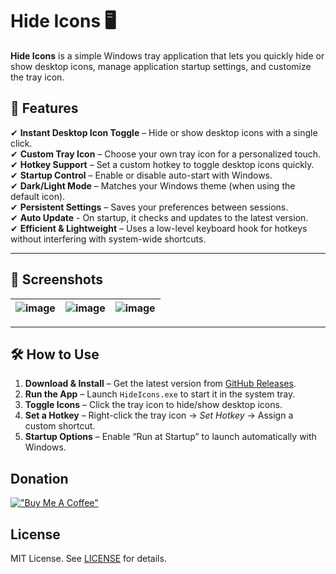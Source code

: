 # Hide Icons 🖥️
**Hide Icons** is a simple Windows tray application that lets you quickly hide or show desktop icons, manage application startup settings, and customize the tray icon.

## 🚀 Features

✔ **Instant Desktop Icon Toggle** – Hide or show desktop icons with a single click.  
✔ **Custom Tray Icon** – Choose your own tray icon for a personalized touch.  
✔ **Hotkey Support** – Set a custom hotkey to toggle desktop icons quickly.  
✔ **Startup Control** – Enable or disable auto-start with Windows.  
✔ **Dark/Light Mode** – Matches your Windows theme (when using the default icon).  
✔ **Persistent Settings** – Saves your preferences between sessions.  
✔ **Auto Update** - On startup, it checks and updates to the latest version.  
✔ **Efficient & Lightweight** – Uses a low-level keyboard hook for hotkeys without interfering with system-wide shortcuts.

---

## 📸 Screenshots

| ![image](https://github.com/user-attachments/assets/6720dc64-987c-46bb-98e9-9306d2b1e357) | ![image](https://github.com/user-attachments/assets/b13c4bc6-651d-4667-a6af-5fa50b60a6f8) | ![image](https://github.com/user-attachments/assets/f2e712dc-4e3b-4349-8f4d-b0411ac7c23d) |
|---|---|---|

---

## 🛠️ How to Use

1. **Download & Install** – Get the latest version from [GitHub Releases](https://github.com/emp0ry/Hide-Icons/releases).  
2. **Run the App** – Launch `HideIcons.exe` to start it in the system tray.  
3. **Toggle Icons** – Click the tray icon to hide/show desktop icons.  
4. **Set a Hotkey** – Right-click the tray icon → *Set Hotkey* → Assign a custom shortcut.
5. **Startup Options** – Enable “Run at Startup” to launch automatically with Windows.  

## Donation

[!["Buy Me A Coffee"](https://www.buymeacoffee.com/assets/img/custom_images/orange_img.png)](https://www.buymeacoffee.com/emp0ry)

## License

MIT License. See [LICENSE](LICENSE.txt) for details.